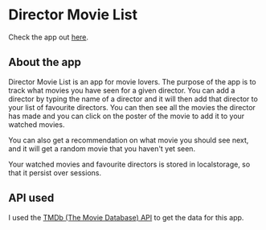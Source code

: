 # Director Movie List

Check the app out [here](https://pettersmoen.github.io/Director-Movie-List/).

## About the app

Director Movie List is an app for movie lovers. The purpose of the app is to track what movies you have seen for a given director. You can add a director by typing the name of a director and it will then add that director to your list of favourite directors. You can then see all the movies the director has made and you can click on the poster of the movie to add it to your watched movies.

You can also get a recommendation on what movie you should see next, and it will get a random movie that you haven't yet seen.

Your watched movies and favourite directors is stored in localstorage, so that it persist over sessions.

## API used

I used the [TMDb (The Movie Database) API](https://developers.themoviedb.org/) to get the data for this app.
